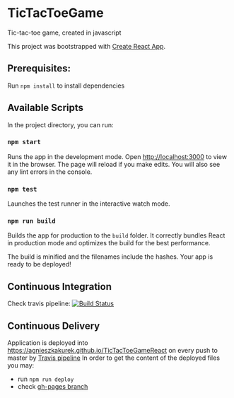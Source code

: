 # TicTacToeGame
Tic-tac-toe game, created in javascript

This project was bootstrapped with [Create React App](https://github.com/facebook/create-react-app).

## Prerequisites:

Run `npm install` to install dependencies

## Available Scripts

In the project directory, you can run:

### `npm start`

Runs the app in the development mode.
Open [http://localhost:3000](http://localhost:3000) to view it in the browser.
The page will reload if you make edits.
You will also see any lint errors in the console.

### `npm test`

Launches the test runner in the interactive watch mode.

### `npm run build`

Builds the app for production to the `build` folder.
It correctly bundles React in production mode and optimizes the build for the best performance.

The build is minified and the filenames include the hashes.
Your app is ready to be deployed!

## Continuous Integration
Check travis pipeline:
[![Build Status](https://travis-ci.org/AgnieszkaKurek/TicTacToeGameReact.svg?branch=master)](https://travis-ci.org/AgnieszkaKurek/TicTacToeGameReact)

## Continuous Delivery
Application is deployed into https://agnieszkakurek.github.io/TicTacToeGameReact on every push to master by [Travis pipeline](https://travis-ci.org/AgnieszkaKurek/TicTacToeGameReact)
In order to get the content of the deployed files you may:
* run `npm run deploy`
* check [gh-pages branch](https://github.com/AgnieszkaKurek/TicTacToeGameReact/tree/gh-pages)